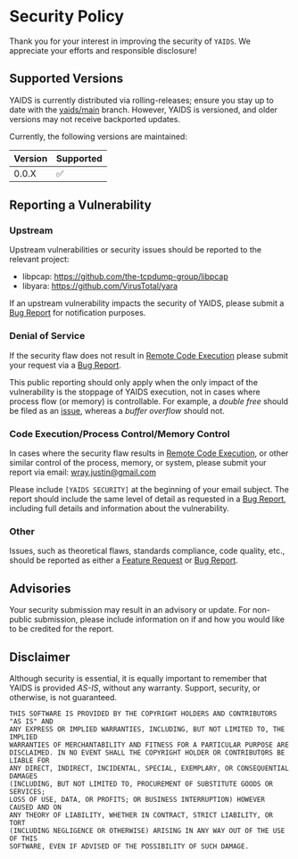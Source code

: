 # Security Policy
Thank you for your interest in improving the security of `YAIDS`. We appreciate your efforts and responsible disclosure!

## Supported Versions
YAIDS is currently distributed via rolling-releases; ensure you stay up to date with the [yaids/main](https://github.com/wrayjustin/yaids) branch.
However, YAIDS is versioned, and older versions may not receive backported updates.

Currently, the following versions are maintained:

| Version | Supported          |
| ------- | ------------------ |
| 0.0.X   | :white_check_mark: |

## Reporting a Vulnerability

### Upstream
Upstream vulnerabilities or security issues should be reported to the relevant project:
 * libpcap: https://github.com/the-tcpdump-group/libpcap
 * libyara: https://github.com/VirusTotal/yara

If an upstream vulnerability impacts the security of YAIDS, please submit a
[Bug Report](https://github.com/wrayjustin/yaids/issues/new?labels=bug&template=bug-report.md&title=%5BBUG%5D) for notification purposes.

### Denial of Service
If the security flaw does not result in [Remote Code Execution](https://en.wikipedia.org/wiki/Arbitrary_code_execution) please submit your request
via a [Bug Report](https://github.com/wrayjustin/yaids/issues/new?labels=bug&template=bug-report.md&title=%5BBUG%5D).

This public reporting should only apply when the only impact of the vulnerability is the stoppage of YAIDS execution, not in cases where process flow (or memory)
is controllable. For example, a _double free_ should be filed as an
[issue](https://github.com/wrayjustin/yaids/issues/new?labels=bug&template=bug-report.md&title=%5BBUG%5D), whereas a _buffer overflow_ should not.

### Code Execution/Process Control/Memory Control
In cases where the security flaw results in [Remote Code Execution](https://en.wikipedia.org/wiki/Arbitrary_code_execution), or other similar control
of the process, memory, or system, please submit your report via email: wray.justin@gmail.com

Please include `[YAIDS SECURITY]` at the beginning of your email subject. The report should include the same level of detail as requested in a
[Bug Report](https://github.com/wrayjustin/yaids/issues/new?labels=bug&template=bug-report.md&title=%5BBUG%5D), including full details and information about the vulnerability.

### Other
Issues, such as theoretical flaws, standards compliance, code quality, etc., should be reported as either a
[Feature Request](https://github.com/wrayjustin/yaids/issues/new?labels=enhancement&template=feature-request.md&title=%5BFEATURE%5D)
or [Bug Report](https://github.com/wrayjustin/yaids/issues/new?labels=bug&template=bug-report.md&title=%5BBUG%5D).

## Advisories
Your security submission may result in an advisory or update. For non-public submission, please include information on if and how you would like to be credited for the report.

## Disclaimer
Although security is essential, it is equally important to remember that YAIDS is provided _AS-IS_, without any warranty. Support, security, or otherwise, is not guaranteed.

```
THIS SOFTWARE IS PROVIDED BY THE COPYRIGHT HOLDERS AND CONTRIBUTORS "AS IS" AND
ANY EXPRESS OR IMPLIED WARRANTIES, INCLUDING, BUT NOT LIMITED TO, THE IMPLIED
WARRANTIES OF MERCHANTABILITY AND FITNESS FOR A PARTICULAR PURPOSE ARE
DISCLAIMED. IN NO EVENT SHALL THE COPYRIGHT HOLDER OR CONTRIBUTORS BE LIABLE FOR
ANY DIRECT, INDIRECT, INCIDENTAL, SPECIAL, EXEMPLARY, OR CONSEQUENTIAL DAMAGES
(INCLUDING, BUT NOT LIMITED TO, PROCUREMENT OF SUBSTITUTE GOODS OR SERVICES;
LOSS OF USE, DATA, OR PROFITS; OR BUSINESS INTERRUPTION) HOWEVER CAUSED AND ON
ANY THEORY OF LIABILITY, WHETHER IN CONTRACT, STRICT LIABILITY, OR TORT
(INCLUDING NEGLIGENCE OR OTHERWISE) ARISING IN ANY WAY OUT OF THE USE OF THIS
SOFTWARE, EVEN IF ADVISED OF THE POSSIBILITY OF SUCH DAMAGE.
```
